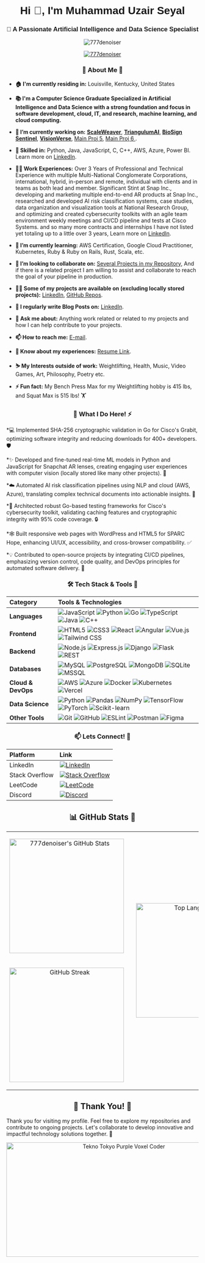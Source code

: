 <div align="Center">
    <h1 align="center" style="font-family:'Orbitron', sans-serif; font-weight:bold;">Hi 🚀, I'm Muhammad Uzair Seyal</h1>
    <h3 align="center" style="font-family:'Orbitron', sans-serif; font-weight:bold;">💼 A Passionate Artificial Intelligence and Data Science Specialist</h3>
    <p align="center">
        <img src="https://komarev.com/ghpvc/?username=777denoiser&label=Profile%20Views&color=brightgreen&style=flat" alt="777denoiser" />
    </p>
    <p align="center">
        <a href="https://github.com/ryo-ma/github-profile-trophy">
            <img src="https://github-profile-trophy.vercel.app/?username=777denoiser&theme=radical" alt="777denoiser" />
        </a>
    </p>
</div>





<h3 align="Center">👤 About Me 📖</h3>

- **🏠 I'm currently residing in:** Louisville, Kentucky, United States  

- **📚 I'm a Computer Science Graduate Specialized in Artificial Intelligence and Data Science with a strong foundation and focus in software development, cloud, IT, and research, machine learning, and cloud computing.**

- **🔭 I’m currently working on:** [**ScaleWeaver**](https://github.com/777Denoiser/ScaleWeaver-Adaptive-Multiscale-Network-of-Networks-Fabricator), [**TriangulumAI**](https://github.com/777Denoiser/TriangulumAI), [**BioSign Sentinel**](https://github.com/777Denoiser/BioSign-Sentinel), [**VisionVerse**](https://github.com/777Denoiser/VisionVerse-Neural-Net-Helio-Optics), [Main Proj 5](), [Main Proj 6 ]().

- **🤖 Skilled in:** Python, Java, JavaScript, C, C++, AWS, Azure, Power BI. Learn more on [LinkedIn](https://www.linkedin.com/in/muzairseyal).

- **🧑‍💼 Work Experiences:** Over 3 Years of Professional and Technical Experience with multiple Multi-National Conglomerate Corporations, international, hybrid, in-person and remote, individual with clients and in teams as both lead and member. Significant Stint at Snap Inc., developing and marketing multiple end-to-end AR products at Snap Inc., researched and developed AI risk classification systems, case studies, data organization and visualization tools at National Research Group, and optimizing and created cybersecurity toolkits with an agile team environment weekly meetings and CI/CD pipeline and tests at Cisco Systems. and so many more contracts and internships I have not listed yet totaling up to a little over 3 years, Learn more on [LinkedIn](https://www.linkedin.com/in/muzairseyal).

- **🌱 I’m currently learning:**  AWS Certification, Google Cloud Practitioner, Kubernetes, Ruby & Ruby on Rails, Rust, Scala, etc.

- **👯 I’m looking to collaborate on:** [Several Projects in my Repository](https://www.github.com/777Denoiser), And if there is a related project I am willing to assist and collaborate to reach the goal of your pipeline in production.

- **👨‍💻 Some of my projects are available on (excluding locally stored projects):** [LinkedIn](https://www.linkedin.com/in/muzairseyal), [GitHub Repos](https://www.github.com/777Denoiser).

- **📝 I regularly write Blog Posts on:** [LinkedIn](https://www.linkedin.com/in/muzairseyal).

- **💬 Ask me about:** Anything work related or related to my projects and how I can help contribute to your projects.

- **📫 How to reach me:** [E-mail](uzair.seyal23@gmail.com).

- **📄 Know about my experiences:** [Resume Link](https://cardmaillouisville-my.sharepoint.com/:b:/g/personal/museya02_louisville_edu/EZwr5_AfhvNErNbjKWXavi0B-jd5jfo_1_Vk_h75Ck7qCA?e=UnwUrs).

- **⛷️ My Interests outside of work:** Weightlifting, Health, Music, Video Games, Art, Philosophy, Poetry etc.

- **⚡ Fun fact:** My Bench Press Max for my Weightlifting hobby is 415 lbs, and Squat Max is 515 lbs! 🏋




<h3 align="Center">🚀 What I Do Here! ⚡</h3>

*💻 Implemented SHA-256 cryptographic validation in Go for Cisco's Grabit, optimizing software integrity and reducing downloads for 400+ developers. 🛡️

*✨ Developed and fine-tuned real-time ML models in Python and JavaScript for Snapchat AR lenses, creating engaging user experiences with computer vision (locally stored like many other projects). 👻

*☁️ Automated AI risk classification pipelines using NLP and cloud (AWS, Azure), translating complex technical documents into actionable insights. 🔬

*🧪 Architected robust Go-based testing frameworks for Cisco's cybersecurity toolkit, validating caching features and cryptographic integrity with 95% code coverage. 🔒

*🕸️ Built responsive web pages with WordPress and HTML5 for SPARC Hope, enhancing UI/UX, accessibility, and cross-browser compatibility. ✅

*💡 Contributed to open-source projects by integrating CI/CD pipelines, emphasizing version control, code quality, and DevOps principles for automated software delivery. 🚀


<h3 align="Center">🛠️ Tech Stack & Tools 🧰</h3>

| Category          | Tools & Technologies                                                                                                                                                                                                                                      |
| :---------------- | :---------------------------------------------------------------------------------------------------------------------------------------------------------------------------------------------------------------------------------------------------------- |
| **Languages**     | ![JavaScript](https://img.shields.io/badge/JavaScript-F7DF1E?style=for-the-badge&logo=javascript&logoColor=black) ![Python](https://img.shields.io/badge/Python-3776AB?style=for-the-badge&logo=python&logoColor=white) ![Go](https://img.shields.io/badge/Go-00ADD8?style=for-the-badge&logo=go&logoColor=white) ![TypeScript](https://img.shields.io/badge/TypeScript-007ACC?style=for-the-badge&logo=typescript&logoColor=white) ![Java](https://img.shields.io/badge/Java-ED8B00?style=for-the-badge&logo=java&logoColor=white) ![C++](https://img.shields.io/badge/C%2B%2B-00599C?style=for-the-badge&logo=c%2B%2B&logoColor=white)  |
| **Frontend**      | ![HTML5](https://img.shields.io/badge/HTML5-E34F26?style=for-the-badge&logo=html5&logoColor=white) ![CSS3](https://img.shields.io/badge/CSS3-1572B6?style=for-the-badge&logo=css3&logoColor=white) ![React](https://img.shields.io/badge/React-61DAFB?style=for-the-badge&logo=react&logoColor=black) ![Angular](https://img.shields.io/badge/Angular-DD0031?style=for-the-badge&logo=angular&logoColor=white) ![Vue.js](https://img.shields.io/badge/Vue.js-42B883?style=for-the-badge&logo=vue.js&logoColor=white) ![Tailwind CSS](https://img.shields.io/badge/Tailwind_CSS-38B2AC?style=for-the-badge&logo=tailwind-css&logoColor=white)                                                                                                                                                                                    |
| **Backend**       | ![Node.js](https://img.shields.io/badge/Node.js-339933?style=for-the-badge&logo=nodedotjs&logoColor=white) ![Express.js](https://img.shields.io/badge/Express.js-000000?style=for-the-badge&logo=express&logoColor=white) ![Django](https://img.shields.io/badge/Django-092E20?style=for-the-badge&logo=django&logoColor=white) ![Flask](https://img.shields.io/badge/Flask-000000?style=for-the-badge&logo=flask&logoColor=white) ![REST](https://img.shields.io/badge/REST-000000?style=for-the-badge&logo=rest&logoColor=white)                                                                                                                                                         |
| **Databases**     | ![MySQL](https://img.shields.io/badge/MySQL-4479A1?style=for-the-badge&logo=mysql&logoColor=white) ![PostgreSQL](https://img.shields.io/badge/PostgreSQL-316192?style=for-the-badge&logo=postgresql&logoColor=white) ![MongoDB](https://img.shields.io/badge/MongoDB-47A248?style=for-the-badge&logo=mongodb&logoColor=white) ![SQLite](https://img.shields.io/badge/SQLite-003B57?style=for-the-badge&logo=sqlite&logoColor=white) ![MSSQL](https://img.shields.io/badge/Microsoft%20SQL%20Server-CC2927?style=for-the-badge&logo=microsoft%20sql%20server)                                                                                                                                             |
| **Cloud & DevOps**| ![AWS](https://img.shields.io/badge/AWS-232F3E?style=for-the-badge&logo=amazon-aws&logoColor=white) ![Azure](https://img.shields.io/badge/Azure-0078D4?style=for-the-badge&logo=microsoft-azure&logoColor=white) ![Docker](https://img.shields.io/badge/Docker-2496ED?style=for-the-badge&logo=docker&logoColor=white) ![Kubernetes](https://img.shields.io/badge/Kubernetes-326CE5?style=for-the-badge&logo=kubernetes&logoColor=white) ![Vercel](https://img.shields.io/badge/Vercel-000000?style=for-the-badge&logo=vercel&logoColor=white)                                                                                                                                                                 |
| **Data Science**  | ![Python](https://img.shields.io/badge/Python-3776AB?style=for-the-badge&logo=python&logoColor=white) ![Pandas](https://img.shields.io/badge/Pandas-150458?style=for-the-badge&logo=pandas&logoColor=white) ![NumPy](https://img.shields.io/badge/Numpy-013243?style=for-the-badge&logo=numpy&logoColor=white) ![TensorFlow](https://img.shields.io/badge/TensorFlow-FF6F00?style=for-the-badge&logo=tensorflow&logoColor=white) ![PyTorch](https://img.shields.io/badge/PyTorch-EE4C2C?style=for-the-badge&logo=pytorch&logoColor=white) ![Scikit-learn](https://img.shields.io/badge/Scikit_Learn-F7931E?style=for-the-badge&logo=scikit-learn&logoColor=white)                                                                                    |
| **Other Tools**   | ![Git](https://img.shields.io/badge/Git-F05032?style=for-the-badge&logo=git&logoColor=white) ![GitHub](https://img.shields.io/badge/GitHub-181717?style=for-the-badge&logo=github&logoColor=white) ![ESLint](https://img.shields.io/badge/ESLint-4A154B?style=for-the-badge&logo=eslint&logoColor=white) ![Postman](https://img.shields.io/badge/Postman-FF6C37?style=for-the-badge&logo=postman&logoColor=white) ![Figma](https://img.shields.io/badge/Figma-F24E1E?style=for-the-badge&logo=figma&logoColor=white)                                                                                                                                                                        |




<h3 align="Center">📫 Lets Connect! 🤝</h3>

| Platform      | Link                                                                    |
| :------------ | :---------------------------------------------------------------------- |
| LinkedIn      | [![LinkedIn](https://img.shields.io/badge/LinkedIn-0077B5?style=for-the-badge&logo=linkedin&logoColor=white)](https://linkedin.com/in/muzairseyal) |
| Stack Overflow| [![Stack Overflow](https://img.shields.io/badge/Stack_Overflow-F58025?style=for-the-badge&logo=stack-overflow&logoColor=white)](https://stackoverflow.com/users/stackoverflow) |
| LeetCode      | [![LeetCode](https://img.shields.io/badge/LeetCode-FFA116?style=for-the-badge&logo=leetcode&logoColor=black)](https://www.leetcode.com/leetcode)       |
| Discord       | [![Discord](https://img.shields.io/badge/Discord-5865F2?style=for-the-badge&logo=discord&logoColor=white)](https://discord.com/users/1089820968962228234)           |




<div align="center">
    <h2 align="center">📊 GitHub Stats 🧮</h2>
    <table>
        <tr>
            <td>
                <p align="center">
                    <img src="https://github-readme-stats.vercel.app/api?username=777denoiser&show_icons=true&theme=radical&hide=stars&count_private=true&line_height=24" width="300" alt="777denoiser's GitHub Stats" />
                </p>
            </td>
            <td><td rowspan="2">
                <p align="center">
                    <img src="https://github-readme-stats.vercel.app/api/top-langs/?username=777denoiser&layout=compact&theme=radical&langs_count=6" width="300" alt="Top Languages" />
                </p>
            </td>
        </tr>
        <tr>
            <td>
                <p align="center">
                    <img src="https://github-readme-streak-stats.herokuapp.com/?user=777denoiser&theme=radical" width="300" alt="GitHub Streak" />
                </p>
            </td>
        </tr>
    </table>
</div>

<h2 align="Center">🎉 Thank You! 🎉</h2>

Thank you for visiting my profile. Feel free to explore my repositories and contribute to ongoing projects. Let's collaborate to develop innovative and impactful technology solutions together. 🌟

<div align="center">
    <img src="https://i.imgur.com/UA3gH0Q.png?" alt="Tekno Tokyo Purple Voxel Coder" height="300", width="600" />
</div>
